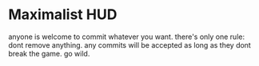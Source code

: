 # **Maximalist HUD**
anyone is welcome to commit whatever you want.
there's only one rule: dont remove anything. any commits will be accepted as long as they dont break the game. go wild. 
